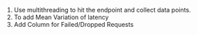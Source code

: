 1. Use multithreading to hit the endpoint and collect data points.
2. To add Mean Variation of latency
3. Add Column for Failed/Dropped Requests